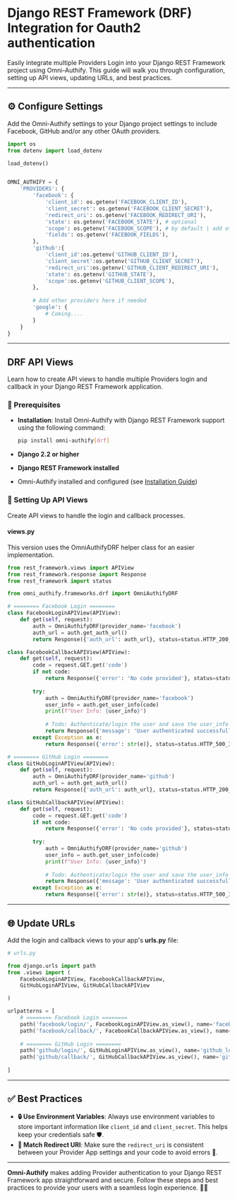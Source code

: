 # Django REST Framework (DRF) Integration for Oauth2 authentication

Easily integrate multiple Providers Login into your Django REST Framework project using Omni-Authify. This guide 
will walk you through configuration, setting up API views, updating URLs, and best practices.

---

## ⚙️ Configure Settings

Add the Omni-Authify settings to your Django project settings to include Facebook, GitHub and/or any other OAuth 
providers.

```python
import os
from dotenv import load_dotenv

load_dotenv()


OMNI_AUTHIFY = {
    'PROVIDERS': {
        'facebook': {
            'client_id': os.getenv('FACEBOOK_CLIENT_ID'),
            'client_secret': os.getenv('FACEBOOK_CLIENT_SECRET'),
            'redirect_uri': os.getenv('FACEBOOK_REDIRECT_URI'),
            'state': os.getenv('FACEBOOK_STATE'), # optional
            'scope': os.getenv('FACEBOOK_SCOPE'), # by default | add other FB app permissions you have!
            'fields': os.getenv('FACEBOOK_FIELDS'),
        },
        'github':{
            'client_id':os.getenv('GITHUB_CLIENT_ID'),
            'client_secret':os.getenv('GITHUB_CLIENT_SECRET'),
            'redirect_uri':os.getenv('GITHUB_CLIENT_REDIRECT_URI'),
            'state': os.getenv('GITHUB_STATE'),
            'scope':os.getenv('GITHUB_CLIENT_SCOPE'),
        },
                
        # Add other providers here if needed
        'google': {
            # Coming....
        }
    }
}
```

---

## DRF API Views

Learn how to create API views to handle multiple Providers login and callback in your Django REST Framework application.

### 📝 Prerequisites

- **Installation**: Install Omni-Authify with Django REST Framework support using the following command:

  ```bash
  pip install omni-authify[drf]
  ```

- **Django 2.2 or higher**
- **Django REST Framework installed**
- Omni-Authify installed and configured (see [Installation Guide](installation.md))

### 🚀 Setting Up API Views

Create API views to handle the login and callback processes.

#### **views.py**
This version uses the OmniAuthifyDRF helper class for an easier implementation.

```python
from rest_framework.views import APIView
from rest_framework.response import Response
from rest_framework import status

from omni_authify.frameworks.drf import OmniAuthifyDRF

# ======== Facebook Login ========
class FacebookLoginAPIView(APIView):
    def get(self, request):
        auth = OmniAuthifyDRF(provider_name='facebook')
        auth_url = auth.get_auth_url()
        return Response({'auth_url': auth_url}, status=status.HTTP_200_OK)

class FacebookCallbackAPIView(APIView):
    def get(self, request):
        code = request.GET.get('code')
        if not code:
            return Response({'error': 'No code provided'}, status=status.HTTP_400_BAD_REQUEST)
        
        try:
            auth = OmniAuthifyDRF(provider_name='facebook')
            user_info = auth.get_user_info(code)
            print(f"User Info: {user_info}")
            
            # Todo: Authenticate/login the user and save the user_info on your own! or make auto_authenticate True
            return Response({'message': 'User authenticated successfully'}, status=status.HTTP_200_OK)
        except Exception as e:
            return Response({'error': str(e)}, status=status.HTTP_500_INTERNAL_SERVER_ERROR)

# ======== GitHub Login ========
class GitHubLoginAPIView(APIView):
    def get(self, request):
        auth = OmniAuthifyDRF(provider_name='github')
        auth_url = auth.get_auth_url()
        return Response({'auth_url': auth_url}, status=status.HTTP_200_OK)

class GitHubCallbackAPIView(APIView):
    def get(self, request):
        code = request.GET.get('code')
        if not code:
            return Response({'error': 'No code provided'}, status=status.HTTP_400_BAD_REQUEST)
        
        try:
            auth = OmniAuthifyDRF(provider_name='github')
            user_info = auth.get_user_info(code)
            print(f"User Info: {user_info}")
            
            # Todo: Authenticate/login the user and save the user_info on your own! or make auto_authenticate True
            return Response({'message': 'User authenticated successfully'}, status=status.HTTP_200_OK)
        except Exception as e:
            return Response({'error': str(e)}, status=status.HTTP_500_INTERNAL_SERVER_ERROR)
```

---

## 🌐 Update URLs

Add the login and callback views to your app's **urls.py** file:

```python
# urls.py

from django.urls import path
from .views import (
    FacebookLoginAPIView, FacebookCallbackAPIView,
    GitHubLoginAPIView, GitHubCallbackAPIView

)

urlpatterns = [
    # ======== Facebook Login ========
    path('facebook/login/', FacebookLoginAPIView.as_view(), name='facebook_login'),
    path('facebook/callback/', FacebookCallbackAPIView.as_view(), name='facebook_callback'),
  
    # ======== GitHub Login ========
    path('github/login/', GitHubLoginAPIView.as_view(), name='github_login'),
    path('github/callback/', GitHubCallbackAPIView.as_view(), name='github_callback'),
  
]
```

---

## ✅ Best Practices

- **🔒 Use Environment Variables**: Always use environment variables to store important information like `client_id` and `client_secret`. This helps keep your credentials safe 🛡️.
- **🔗 Match Redirect URI**: Make sure the `redirect_uri` is consistent between your Provider App settings and your code to avoid errors 🚫.

---

**Omni-Authify** makes adding Provider authentication to your Django REST Framework app straightforward and secure. 
Follow these steps and best practices to provide your users with a seamless login experience. 🚀✨

